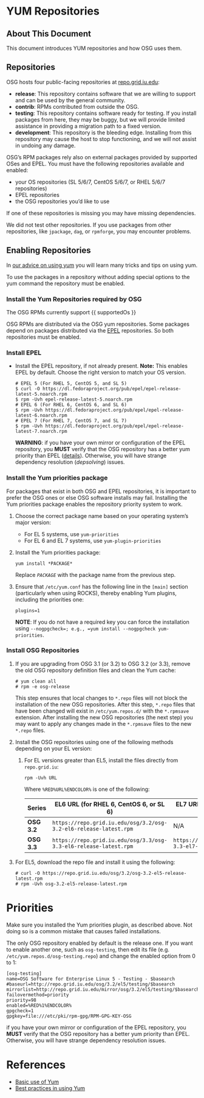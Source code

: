 
**YUM Repositories**
====================

About This Document
-------------------

This document introduces YUM repositories and how OSG uses them.

Repositories
------------

OSG hosts four public-facing repositories at
[repo.grid.iu.edu](http://repo.grid.iu.edu/):

-   **release**: This repository contains software that we are willing
    to support and can be used by the general community.
-   **contrib**: RPMs contributed from outside the OSG.
-   **testing**: This repository contains software ready for testing. If
    you install packages from here, they may be buggy, but we will
    provide limited assistance in providing a migration path to a fixed
    version.
-   **development**: This repository is the bleeding edge. Installing
    from this repository may cause the host to stop functioning, and we
    will not assist in undoing any damage.

OSG’s RPM packages rely also on external packages provided by supported
OSes and EPEL. You must have the following repositories available and
enabled:

-   your OS repositories (SL 5/6/7, CentOS 5/6/7, or RHEL 5/6/7
    repositories)
-   EPEL repositories
-   the OSG repositories you’d like to use

If one of these repositories is missing you may have missing
dependencies.

<span class="twiki-macro WARNING"></span> We did not test other
repositories. If you use packages from other repositories, like
`jpackage`, `dag`, or `rpmforge`, you may encounter problems.

Enabling Repositories
---------------------

In [our advice on using
yum](Documentation/Release3.InstallBestPractices) you will learn many
tricks and tips on using yum.

To use the packages in a repository without adding special options to
the yum command the repository must be enabled.

### Install the Yum Repositories required by OSG

The OSG RPMs currently support {{ supportedOs }}

OSG RPMs are distributed via the OSG yum repositories. Some packages
depend on packages distributed via the
[EPEL](http://fedoraproject.org/wiki/EPEL) repositories. So both
repositories must be enabled.

### Install EPEL

-   Install the EPEL repository, if not already present. **Note:** This
    enables EPEL by default. Choose the right version to match your OS
    version.

    ```
    # EPEL 5 (For RHEL 5, CentOS 5, and SL 5)
    $ curl -O https://dl.fedoraproject.org/pub/epel/epel-release-latest-5.noarch.rpm
    $ rpm -Uvh epel-release-latest-5.noarch.rpm
    # EPEL 6 (For RHEL 6, CentOS 6, and SL 6)
    $ rpm -Uvh https://dl.fedoraproject.org/pub/epel/epel-release-latest-6.noarch.rpm
    # EPEL 7 (For RHEL 7, CentOS 7, and SL 7)
    $ rpm -Uvh https://dl.fedoraproject.org/pub/epel/epel-release-latest-7.noarch.rpm
    ```
    
    **WARNING**: if you have your own mirror or configuration of the EPEL
    repository, you **MUST** verify that the OSG repository has a better yum
    priority than EPEL ([details](Common/InstallBestPractices#YumPriorities)).
    Otherwise, you will have strange dependency resolution (*depsolving*) issues.

### Install the Yum priorities package

For packages that exist in both OSG and EPEL repositories, it is
important to prefer the OSG ones or else OSG software installs may fail.
Installing the Yum priorities package enables the repository priority
system to work.

1.  Choose the correct package name based on your operating
    system’s major version:
    -   For EL 5 systems, use `yum-priorities`
    -   For EL 6 and EL 7 systems, use `yum-plugin-priorities`

2.  Install the Yum priorities package:
    ```
    yum install *PACKAGE*
    ```
    Replace *`PACKAGE`* with the package name
    from the previous step.
3.  Ensure that `/etc/yum.conf` has the following line in the
    `[main]` section (particularly when using ROCKS), thereby enabling
    Yum plugins, including the priorities one:

     ```
     plugins=1
     ```
     
    **NOTE**: If you do not have a
    required key you can force the installation using
    `--nogpgcheck=; e.g., =yum install --nogpgcheck yum-priorities`.

### Install OSG Repositories

1. If you are upgrading from OSG 3.1 (or 3.2) to OSG 3.2
   (or 3.3), remove the old OSG repository definition files and clean the
   Yum cache:

   ```
   # yum clean all
   # rpm -e osg-release
   ```
   
   This step ensures that local changes to `*.repo` files will not
   block the installation of the new OSG repositories. After this step,
   `*.repo` files that have been changed will exist in `/etc/yum.repos.d/`
   with the `*.rpmsave` extension. After installing the new OSG
   repositories (the next step) you may want to apply any changes made in
   the `*.rpmsave` files to the new `*.repo` files.
2. Install the OSG repositories using one of the following methods
depending on your EL version:
    1. For EL versions greater than EL5, install the files directly from
`repo.grid.iu`:

        ```
        rpm -Uvh URL
        ```
        
        Where `%RED%URL%ENDCOLOR%` is one of the following:
    
        | Series      | EL6 URL (for RHEL 6, CentOS 6, or SL 6) | EL7 URL (for RHEL 7, CentOS 7, or SL 7) |
        |----------   | ----------------------------------------| --------------------------------------- | 
        | **OSG 3.2** | `https://repo.grid.iu.edu/osg/3.2/osg-3.2-el6-release-latest.rpm`  | N/A
        | **OSG 3.3** | `https://repo.grid.iu.edu/osg/3.3/osg-3.3-el6-release-latest.rpm`  | `https://repo.grid.iu.edu/osg/3.3/osg-3.3-el7-release-latest.rpm` |

2. For EL5, download the repo file and install it using the following:
    ```
    # curl -O https://repo.grid.iu.edu/osg/3.2/osg-3.2-el5-release-latest.rpm
    # rpm -Uvh osg-3.2-el5-release-latest.rpm
    ```

Priorities
==========

<span class="twiki-macro NOTE"></span> Make sure you installed the Yum
priorities plugin, as described above. Not doing so is a common mistake
that causes failed installations.

The only OSG repository enabled by default is the release one. If you
want to enable another one, such as `osg-testing`, then edit its file
(e.g. `/etc/yum.repos.d/osg-testing.repo`) and change the enabled option
from 0 to 1:

``` {.file}
[osg-testing]
name=OSG Software for Enterprise Linux 5 - Testing - $basearch
#baseurl=http://repo.grid.iu.edu/osg/3.2/el5/testing/$basearch
mirrorlist=http://repo.grid.iu.edu/mirror/osg/3.2/el5/testing/$basearch
failovermethod=priority
priority=98
enabled=%RED%1%ENDCOLOR%
gpgcheck=1
gpgkey=file:///etc/pki/rpm-gpg/RPM-GPG-KEY-OSG
```

<span class="twiki-macro WARNING"></span> if you have your own mirror or
configuration of the EPEL repository, you **MUST** verify that the OSG
repository has a better yum priority than EPEL. Otherwise, you will have
strange dependency resolution issues.

References
==========

-   [Basic use of Yum](Common/YumRpmBasics)
-   [Best practices in using Yum](Common/InstallBestPractices)
